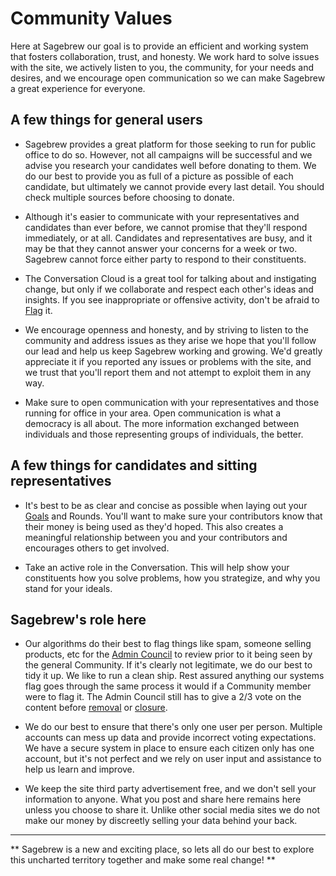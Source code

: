# Community Values #
Here at Sagebrew our goal is to provide an efficient
and working system that fosters collaboration, trust, and
honesty. We work hard to solve issues with the site, we
actively listen to you, the community, for your needs and
desires, and we encourage open communication so we can
make Sagebrew a great experience for everyone.

## A few things for general users ##
- Sagebrew provides a great platform for those seeking
  to run for public office to do so. However, not all campaigns
  will be successful and we advise you research your candidates
  well before donating to them. We do our best to provide you
  as full of a picture as possible of each candidate, but
  ultimately we cannot provide every last detail. You should
  check multiple sources before choosing to donate.

- Although it's easier to communicate with your representatives
  and candidates than ever before, we cannot promise that they'll respond
  immediately, or at all. Candidates and representatives are busy, and it may be
  that they cannot answer your concerns for a week or two. Sagebrew
  cannot force either party to respond to their constituents.

- The Conversation Cloud is a great tool for talking
  about and instigating change, but only if we collaborate
  and respect each other's ideas and insights. If you see
  inappropriate or offensive activity, don't be afraid to [Flag][1]
  it.

- We encourage openness and honesty, and by striving
  to listen to the community and address issues as they arise
  we hope that you'll follow our lead and help us keep
  Sagebrew working and growing. We'd greatly appreciate it if you
  reported any issues or problems with the site, and we trust that
  you'll report them and not attempt to exploit them in any way.

- Make sure to open communication with your representatives and those running 
  for office in your area. Open communication is what a democracy is all about.
  The more information exchanged between individuals and those representing 
  groups of individuals, the better.

## A few things for candidates and sitting representatives ##
- It's best to be as clear and concise as possible when laying
  out your [Goals][4] and Rounds. You'll want to make sure
  your contributors know that their money is being used as they'd
  hoped. This also creates a meaningful relationship between
  you and your contributors and encourages others to get involved.

- Take an active role in the Conversation. This will help show your constituents how you
  solve problems, how you strategize, and why you stand for your ideals.

## Sagebrew's role here ##
- Our algorithms do their best to flag things like spam, someone selling products, etc
  for the [Admin Council][5] to review prior to it being seen by the general Community.
  If it's clearly not legitimate, we do our best to tidy it up. We like to run a clean
  ship. Rest assured anything our systems flag goes through the same process it would if a 
  Community member were to flag it. The Admin Council still has to give a 2/3 vote on the 
  content before [removal][2] or [closure][3].

- We do our best to ensure that there's only one user per person. Multiple accounts can
  mess up data and provide incorrect voting expectations. We have a secure system in
  place to ensure each citizen only has one account, but it's not perfect and we rely on
  user input and assistance to help us learn and improve.

- We keep the site third party advertisement free, and we don't sell your information
  to anyone. What you post and share here remains here unless you choose to share it.
  Unlike other social media sites we do not make our money by discreetly selling your data
  behind your back.



** **

** Sagebrew is a new and exciting place, so lets all do our best to explore
this uncharted territory together and make some real change! **


[1]: /help/privileges/flagging/
[2]: /help/conversation/deletions/
[3]: /help/conversation/closed/
[4]: /help/quest/goals/
[5]: /help/reputation/admin_council/